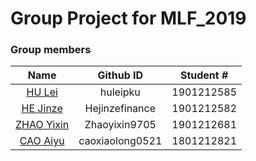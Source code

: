# Group Project for MLF_2019

### Group members
Name | Github ID | Student # 
:-: | :-: | :-:
    [HU Lei](https://github.com/huleipku)     |     huleipku     |     1901212585    
    [HE Jinze](https://github.com/Hejinzefinance)     |     Hejinzefinance     |     1901212582    
    [ZHAO Yixin](https://github.com/Zhaoyixin9705)     |     Zhaoyixin9705     |     1901212681    
    [CAO Aiyu](https://github.com/caoxiaolong0521)     |     caoxiaolong0521     |     1801212821    
